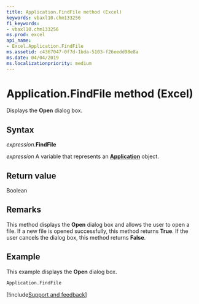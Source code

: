```yaml
---
title: Application.FindFile method (Excel)
keywords: vbaxl10.chm133256
f1_keywords:
- vbaxl10.chm133256
ms.prod: excel
api_name:
- Excel.Application.FindFile
ms.assetid: c4367047-0f7d-1bda-5103-f26eedd98e8a
ms.date: 04/04/2019
ms.localizationpriority: medium
---
```



# Application.FindFile method (Excel)

Displays the **Open** dialog box.


## Syntax

_expression_.**FindFile**

_expression_ A variable that represents an **[Application](Excel.Application(object).md)** object.


## Return value

Boolean


## Remarks

This method displays the **Open** dialog box and allows the user to open a file. If a new file is opened successfully, this method returns **True**. If the user cancels the dialog box, this method returns **False**.


## Example

This example displays the **Open** dialog box.


```vb
Application.FindFile
```




[!include[Support and feedback](~/includes/feedback-boilerplate.md)]